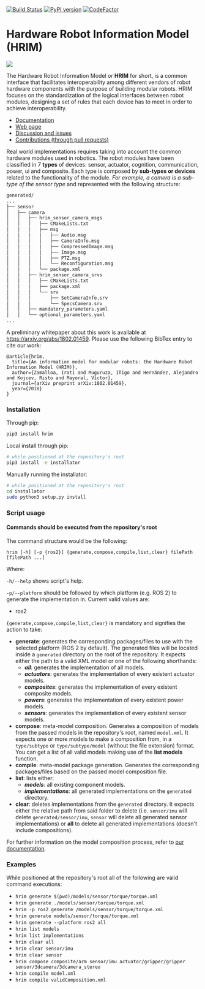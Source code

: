 [![Build Status](https://travis-ci.org/AcutronicRobotics/HRIM.svg?branch=master)](https://travis-ci.org/AcutronicRobotics/HRIM) [![PyPI version](https://badge.fury.io/py/hrim.svg)](https://badge.fury.io/py/hrim) [![CodeFactor](https://www.codefactor.io/repository/github/acutronicrobotics/hrim/badge/xsd-schema)](https://www.codefactor.io/repository/github/acutronicrobotics/hrim/overview/xsd-schema)

# Hardware Robot Information Model (HRIM)

![](https://acutronicrobotics.com/docs/technology/hrim/StandardLogicalInterface.jpg)

The Hardware Robot Information Model or **HRIM** for short, is a common interface that facilitates interoperability among different vendors of robot hardware components with the purpose of building modular robots. HRIM focuses on the standardization of the logical interfaces between robot modules, designing a set of rules that each device has to meet in order to achieve interoperability.

- [Documentation](https://acutronicrobotics.com/docs/technology/hrim)
- [Web page](https://acutronicrobotics.com/technology/hrim/)
- [Discussion and issues](https://github.com/AcutronicRobotics/HRIM/issues)
- [Contributions (through pull requests)](https://github.com/AcutronicRobotics/HRIM/pulls)

Real world implementations requires taking into account the common hardware modules used in robotics. The robot modules have been classified in 7 **types** of devices: sensor, actuator, cognition, communication, power, ui and composite. Each type is composed by **sub-types or devices** related to the functionality of the module. *For example, a camera is a sub-type of the sensor type* and represented with the following structure:

```bash
generated/
...
├── sensor
│   ├── camera
│   │   ├── hrim_sensor_camera_msgs
│   │   │   ├── CMakeLists.txt
│   │   │   ├── msg
│   │   │   │   ├── Audio.msg
│   │   │   │   ├── CameraInfo.msg
│   │   │   │   ├── CompressedImage.msg
│   │   │   │   ├── Image.msg
│   │   │   │   ├── PTZ.msg
│   │   │   │   └── Reconfiguration.msg
│   │   │   └── package.xml
│   │   ├── hrim_sensor_camera_srvs
│   │   │   ├── CMakeLists.txt
│   │   │   ├── package.xml
│   │   │   └── srv
│   │   │       ├── SetCameraInfo.srv
│   │   │       └── SpecsCamera.srv
│   │   ├── mandatory_parameters.yaml
│   │   └── optional_parameters.yaml
...
```

A preliminary whitepaper about this work is available at https://arxiv.org/abs/1802.01459. Please use the following BibTex entry to cite our work:

```
@article{hrim,
  title={An information model for modular robots: the Hardware Robot Information Model (HRIM)},
  author={Zamalloa, Irati and Muguruza, Iñigo and Hernández, Alejandro and Kojcev, Risto and Mayoral, Víctor},
  journal={arXiv preprint arXiv:1802.01459},
  year={2018}
}
```

### Installation
Through pip:
```bash
pip3 install hrim
```
Local install through pip:
```bash
# while positioned at the repository's root
pip3 install -e installator
```
Manually running the installator:
```bash
# while positioned at the repository's root
cd installator
sudo python3 setup.py install
```

### Script usage

#### Commands should be executed from the repository's root

The command structure would be the following:
```
hrim [-h] [-p {ros2}] {generate,compose,compile,list,clear} filePath [filePath ...]
```
Where:

`-h/--help` shows script's help.

`-p/--platform` should be followed by which platform (e.g. ROS 2) to generate the implementation in. Current valid values are:
* ros2

`{generate,compose,compile,list,clear}` is mandatory and signifies the action to take:
* **generate**: generates the corresponding packages/files to use with the selected platform (ROS 2 by default). The generated files will be located inside  a `generated` directory on the root of the repository. It expects either the path to a valid XML model or one of the following shorthands:
  * ***all***: generates the implementation of all models.
  * ***actuators***: generates the implementation of every existent actuator models.
  * ***composites***: generates the implementation of every existent composite models.
  * ***powers***: generates the implementation of every existent power models.
  * ***sensors***: generates the implementation of every existent sensor models.
* **compose**: meta-model composition. Generates a composition of models from the passed models in the repository's root, named `model.xml`. It expects one or more models to make a composition from, in a `type/subtype` or `type/subtype/model` (without the file extension) format. You can get a list of all valid models making use of the **list models** function.
* **compile**: meta-model package generation. Generates the corresponding packages/files based on the passed model composition file.
* **list**: lists either:
  * ***models***: all existing component models.
  * ***implementations***: all generated implementations on the `generated` directory.
* **clear**: deletes implementations from the `generated` directory. It expects either the relative path from said folder to delete (i.e. `sensor/imu` will delete `generated/sensor/imu`, `sensor` will delete all generated sensor implementations) or **all** to delete all generated implementations (doesn't include compositions).

For further information on the model composition process, refer to [our documentation](https://acutronicrobotics.com/docs/technology/hrim/model/meta-model#model-composition).

### Examples

While positioned at the repository's root all of the following are valid command executions:

* `hrim generate $(pwd)/models/sensor/torque/torque.xml`
* `hrim generate ./models/sensor/torque/torque.xml`
* `hrim -p ros2 generate /models/sensor/torque/torque.xml`
* `hrim generate models/sensor/torque/torque.xml`
* `hrim generate --platform ros2 all`
* `hrim list models`
* `hrim list implementations`
* `hrim clear all`
* `hrim clear sensor/imu`
* `hrim clear sensor`
* `hrim compose composite/arm sensor/imu actuator/gripper/gripper sensor/3dcamera/3dcamera_stereo`
* `hrim compile model.xml`
* `hrim compile validComposition.xml`
